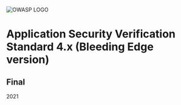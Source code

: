 #

![OWASP LOGO](images/owasp_logo_1c_notext.png)

# Application Security Verification Standard 4.x (Bleeding Edge version)

## Final

2021
